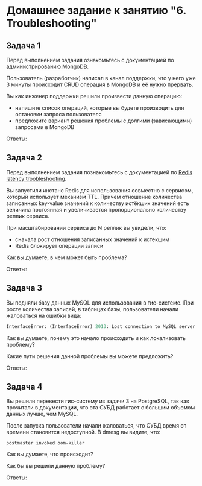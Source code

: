 # Домашнее задание к занятию "6. Troubleshooting"

## Задача 1

Перед выполнением задания ознакомьтесь с документацией по [администрированию MongoDB](https://docs.mongodb.com/manual/administration/).

Пользователь (разработчик) написал в канал поддержки, что у него уже 3 минуты происходит CRUD операция в MongoDB и её 
нужно прервать. 

Вы как инженер поддержки решили произвести данную операцию:
- напишите список операций, которые вы будете производить для остановки запроса пользователя
- предложите вариант решения проблемы с долгими (зависающими) запросами в MongoDB

Ответы:

## Задача 2

Перед выполнением задания познакомьтесь с документацией по [Redis latency troobleshooting](https://redis.io/topics/latency).

Вы запустили инстанс Redis для использования совместно с сервисом, который использует механизм TTL. 
Причем отношение количества записанных key-value значений к количеству истёкших значений есть величина постоянная и
увеличивается пропорционально количеству реплик сервиса. 

При масштабировании сервиса до N реплик вы увидели, что:
- сначала рост отношения записанных значений к истекшим
- Redis блокирует операции записи

Как вы думаете, в чем может быть проблема?
 
 Ответы:
 
## Задача 3

Вы подняли базу данных MySQL для использования в гис-системе. При росте количества записей, в таблицах базы,
пользователи начали жаловаться на ошибки вида:
```python
InterfaceError: (InterfaceError) 2013: Lost connection to MySQL server during query u'SELECT..... '
```

Как вы думаете, почему это начало происходить и как локализовать проблему?

Какие пути решения данной проблемы вы можете предложить?

Ответы:

## Задача 4


Вы решили перевести гис-систему из задачи 3 на PostgreSQL, так как прочитали в документации, что эта СУБД работает с 
большим объемом данных лучше, чем MySQL.

После запуска пользователи начали жаловаться, что СУБД время от времени становится недоступной. В dmesg вы видите, что:

`postmaster invoked oom-killer`

Как вы думаете, что происходит?

Как бы вы решили данную проблему?

Ответы:
